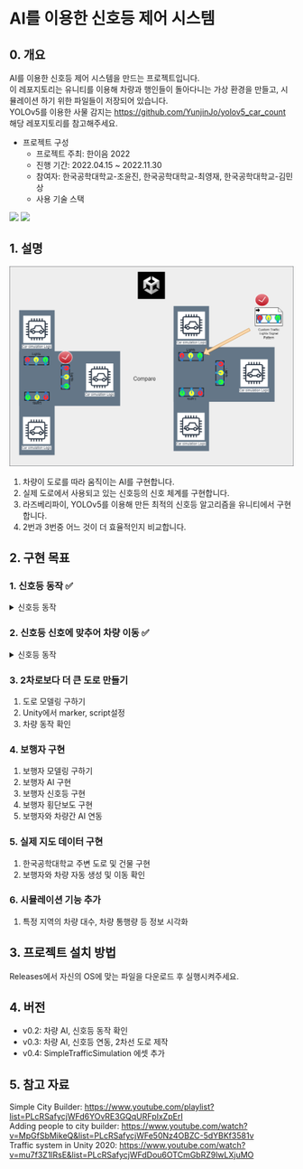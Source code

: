# AI를 이용한 신호등 제어 시스템
  
  
## 0. 개요
AI를 이용한 신호등 제어 시스템을 만드는 프로젝트입니다.  
이 레포지토리는 유니티를 이용해 차량과 행인들이 돌아다니는 가상 환경을 만들고, 시뮬레이션 하기 위한 파일들이 저장되어 있습니다.  
YOLOv5를 이용한 사물 감지는 https://github.com/YunjinJo/yolov5_car_count 해당 레포지토리를 참고해주세요.

- 프로젝트 구성
  - 프로젝트 주최: 한이음 2022
  - 진행 기간: 2022.04.15 ~ 2022.11.30
  - 참여자: 한국공학대학교-조윤진, 한국공학대학교-최영재, 한국공학대학교-김민상
  - 사용 기술 스택  
<img src="https://img.shields.io/badge/C Sharp-239120?style=for-the-badge&logo=C Sharp&logoColor=white">  
<img src="https://img.shields.io/badge/Unity-000000?style=for-the-badge&logo=Unity&logoColor=white">

## 1. 설명
![UnityProject](https://github.com/YunjinJo/TrafficSimulation/blob/master/README_files/UnityProject.png?raw=true)
1. 차량이 도로를 따라 움직이는 AI를 구현합니다.
2. 실제 도로에서 사용되고 있는 신호등의 신호 체계를 구현합니다.
3. 라즈베리파이, YOLOv5를 이용해 만든 최적의 신호등 알고리즘을 유니티에서 구현합니다.
4. 2번과 3번중 어느 것이 더 효율적인지 비교합니다.

## 2. 구현 목표
### 1. 신호등 동작 ✅
<details>
<summary>신호등 동작</summary>
<div markdown="1">

<img src = "https://github.com/YunjinJo/TrafficSimulation/blob/master/README_files/plan1_1.png?raw=true" width="45%">   
<img src = "https://github.com/YunjinJo/TrafficSimulation/blob/master/README_files/plan1_2.png?raw=true" width="45%">   

정해진 시간에 따라 신호등의 신호가 자동으로 변경되는 것을 확인
</div>
</details>



### 2. 신호등 신호에 맞추어 차량 이동 ✅  
<details>
<summary>신호등 동작</summary>
<div>

<img src = "https://github.com/YunjinJo/TrafficSimulation/blob/master/README_files/Plan2_gif.gif?raw=true">

<a href="https://www.youtube.com/watch?v=37I2fnLaaOU">유튜브 링크</a>

↑클릭시 유튜브로 이동  
신호등의 신호에 따라 차량이 멈추고, 움직이는 것을 확인
</div>
</details>

### 3. 2차로보다 더 큰 도로 만들기 
1. 도로 모델링 구하기  
2. Unity에서 marker, script설정  
3. 차량 동작 확인  


### 4. 보행자 구현
1. 보행자 모델링 구하기
2. 보행자 AI 구현
3. 보행자 신호등 구현
4. 보행자 횡단보도 구현
5. 보행자와 차량간 AI 연동

### 5. 실제 지도 데이터 구현
1. 한국공학대학교 주변 도로 및 건물 구현
2. 보행자와 차량 자동 생성 및 이동 확인

### 6. 시뮬레이션 기능 추가
1. 특정 지역의 차량 대수, 차량 통행량 등 정보 시각화


## 3. 프로젝트 설치 방법
Releases에서 자신의 OS에 맞는 파일을 다운로드 후 실행시켜주세요.

## 4. 버전
- v0.2: 차량 AI, 신호등 동작 확인
- v0.3: 차량 AI, 신호등 연동, 2차선 도로 제작
- v0.4: SimpleTrafficSimulation 에셋 추가


## 5. 참고 자료
Simple City Builder: https://www.youtube.com/playlist?list=PLcRSafycjWFd6YOvRE3GQqURFpIxZpErI   
Adding people to city builder: https://www.youtube.com/watch?v=MpGfSbMikeQ&list=PLcRSafycjWFe50Nz4OBZC-5dYBKf3581v   
Traffic system in Unity 2020: https://www.youtube.com/watch?v=mu7f3Z1lRsE&list=PLcRSafycjWFdDou6OTCmGbRZ9lwLXjuMO   
